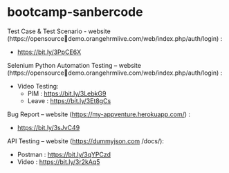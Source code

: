 # bootcamp-sanbercode

Test Case & Test Scenario - website (https://opensourcedemo.orangehrmlive.com/web/index.php/auth/login) :
 - https://bit.ly/3PpCE6X

Selenium Python Automation Testing – website (https://opensourcedemo.orangehrmlive.com/web/index.php/auth/login) :
 - Video Testing: 
   - PIM : https://bit.ly/3LebkG9
   - Leave : https://bit.ly/3Et8gCs

Bug Report – website (https://my-appventure.herokuapp.com/) :
- https://bit.ly/3sJvC49

API Testing – website (https://dummyjson.com /docs/):
- Postman : https://bit.ly/3qYPCzd
- Video : https://bit.ly/3r2kAq5
